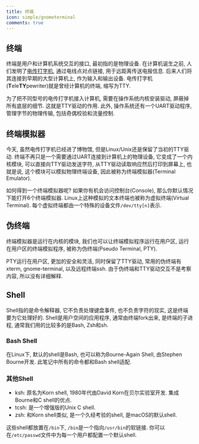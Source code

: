 ```yaml
---
title: 终端
icon: simple/gnometerminal
comments: true
---
```


## 终端

终端是用户和计算机系统交互的接口, 最初指的是物理设备. 在计算机诞生之前, 人们发明了[电传打字机](https://zh.wikipedia.org/wiki/%E9%9B%BB%E5%82%B3%E6%89%93%E5%AD%97%E6%A9%9F), 通过电线点对点链接, 用于远距离传送电报信息. 后来人们将其连接到早期的大型计算机上, 作为输入和输出设备. 电传打字机(**T**ele**TY**pewriter)就是曾经计算机的终端, 缩写为TTY. 

为了把不同型号的电传打字机接入计算机, 需要在操作系统内核安装驱动, 屏蔽掉所有底层的细节. 这就是TTY驱动的作用. 此外, 操作系统还有一个UART驱动程序, 管理字节的物理传输, 包括奇偶校验和流量控制. 

## 终端模拟器

今天, 虽然电传打字机已经进了博物馆, 但是Linux/Unix还是保留了当初的TTY驱动. 终端不再只是一个需要通过UART连接到计算机上的物理设备, 它变成了一个内核模块, 可以直接向TTY驱动发送字符, 从TTY驱动读取响应然后打印到屏幕上, 也就是说, 这个模块可以模拟物理终端设备, 因此被称为终端模拟器(Terminal Emulator).

如何得到一个终端模拟器呢? 如果你有机会访问控制台(Console), 那么你默认情况下能打开6个终端模拟器. Linux上这种模拟的文本终端也被称为虚拟终端(Virtual Terminal). 每个虚拟终端都由一个特殊的设备文件`/dev/tty[n]`表示. 

## 伪终端

终端模拟器是运行在内核的模块, 我们也可以让终端模拟程序运行在用户区, 运行在用户区的终端模拟程序, 被称为伪终端(Pseudo Terminal, PTY).

PTY运行在用户区, 更加的安全和灵活, 同时保留了TTY驱动, 常用的伪终端有xterm, gnome-terminal, 以及远程终端ssh. 由于伪终端和TTY驱动交互不是考察内容, 所以没有详细解释. 

## Shell

Shell指的是命令解释器, 它不负责处理键盘事件, 也不负责字符的现实, 这是终端要为它处理好的. Shell是用户空间的应用程序, 通常由终端fork出来, 是终端的子进程, 通常我们用的比较多的是Bash, Zsh和sh. 

### Bash Shell

在Linux下, 默认的shell是Bash, 也可以称为Bourne-Again Shell, 由Stephen Bourne开发. 此笔记中所有的命令都和Bash shell适配.

### 其他Shell

- ksh: 原名为Korn shell, 1980年代由David Korn在贝尔实验室开发. 集成Bourne和C shell的优点.
- tcsh: 是一个增强版的Unix C shell.
- zsh: 和Korn shell类似, 是一个久经考验的shell, 是macOS的默认shell.

这些shell都放置在`/bin`下, `/bin`是一个指向`/usr/bin`的软链接. 你可以在`/etc/passwd`文件中为每一个用户都配置一个默认shell.  

[^1]: 理解Linux 终端、终端模拟器和伪终端—腾讯云开发者社区-腾讯云. (n.d.). Retrieved June 9, 2024, from https://cloud.tencent.com/developer/news/841435